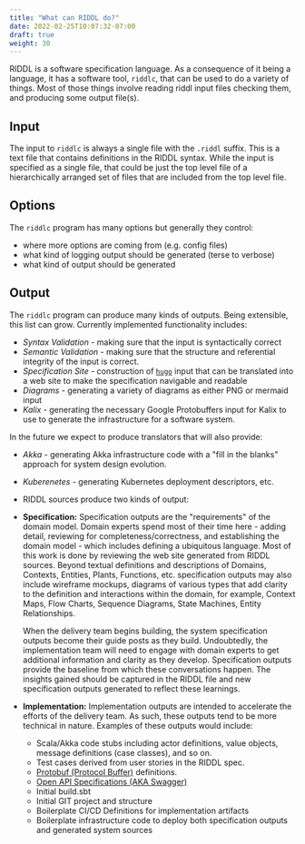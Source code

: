 ```yaml
---
title: "What can RIDDL do?"
date: 2022-02-25T10:07:32-07:00
draft: true
weight: 30
---
```


RIDDL is a software specification language. As a consequence of it being
a language, it has a software tool, `riddlc`, that can be used to do a
variety of things. Most of those things involve reading riddl input files
checking them, and producing some output file(s). 

## Input

The input to `riddlc` is always a single file with the `.riddl` suffix. 
This is a text file that contains definitions in the RIDDL syntax. While
the input is specified as a single file, that could be just the top level
file of a hierarchically arranged set of files that are included from 
the top level file. 

## Options

The `riddlc` program has many options but generally they control:
* where more options are coming from (e.g. config files)
* what kind of logging output should be generated (terse to verbose)
* what kind of output should be generated

## Output

The `riddlc` program can produce many kinds of outputs. Being extensible, this
list can grow. Currently implemented functionality includes:

* *Syntax Validation* - making sure that the input is syntactically correct
* *Semantic Validation* - making sure that the structure and referential 
  integrity of the input is correct. 
* *Specification Site* - construction of [`hugo`](https://gohugo.io/) input that
  can be translated into a web site to make the specification navigable and 
  readable
* *Diagrams* - generating a variety of diagrams as either PNG or mermaid input
* *Kalix* - generating the necessary Google Protobuffers input for Kalix to use to 
  generate the infrastructure for a software system. 

In the future we expect to produce translators that will also provide:
* *Akka* - generating Akka infrastructure code with a "fill in the blanks"
  approach for system design evolution. 
* *Kuberenetes* - generating Kubernetes deployment descriptors, etc. 

* RIDDL sources produce two kinds of output:
* **Specification:** Specification outputs are the "requirements" of the domain model. Domain experts spend most of their time here - adding detail, reviewing for completeness/correctness, and establishing the domain model - which includes defining a ubiquitous language. Most of this work is done by reviewing the web site generated from RIDDL sources. Beyond textual definitions and descriptions of Domains, Contexts, Entities, Plants, Functions, etc. specification outputs may also include wireframe mockups, diagrams of various types that add clarity to the definition and interactions within the domain, for example, Context Maps, Flow Charts, Sequence Diagrams, State Machines, Entity Relationships. 

    When the delivery team begins building, the system specification outputs become their guide posts as they build. Undoubtedly, the implementation team will need to engage with domain experts to get additional information and clarity as they develop. Specification outputs provide the baseline from which these conversations happen. The insights gained should be captured in the RIDDL file and new specification outputs generated to reflect these learnings. 
* **Implementation:** Implementation outputs are intended to accelerate the efforts of the delivery team. As such, these outputs tend to be more technical in nature. Examples of these outputs would include:
    * Scala/Akka code stubs including actor definitions, value objects, message definitions (case classes), and so on.
    * Test cases derived from user stories in the RIDDL spec.
    * [Protobuf (Protocol Buffer)](https://developers.google.com/protocol-buffers) definitions. 
    * [Open API Specifications (AKA Swagger)](https://swagger.io/specification/)
    * Initial build.sbt
    * Initial GIT project and structure
    * Boilerplate CI/CD Definitions for implementation artifacts
    * Boilerplate infrastructure code to deploy both specification outputs and generated system sources